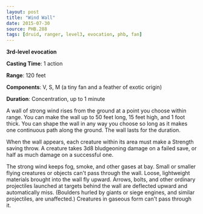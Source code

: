 ```yaml
---
layout: post
title: "Wind Wall"
date: 2015-07-30
source: PHB.288
tags: [druid, ranger, level3, evocation, phb, fan]
---
```


**3rd-level evocation**

**Casting Time**: 1 action

**Range**: 120 feet

**Components**: V, S, M (a tiny fan and a feather of exotic origin)

**Duration**: Concentration, up to 1 minute

A wall of strong wind rises from the ground at a point you choose within range. You can make the wall up to 50 feet long, 15 feet high, and 1 foot thick. You can shape the wall in any way you choose so long as it makes one continuous path along the ground. The wall lasts for the duration.

When the wall appears, each creature within its area must make a Strength saving throw. A creature takes 3d8 bludgeoning damage on a failed save, or half as much damage on a successful one.

The strong wind keeps fog, smoke, and other gases at bay. Small or smaller flying creatures or objects can't pass through the wall. Loose, lightweight materials brought into the wall fly upward. Arrows, bolts, and other ordinary projectiles launched at targets behind the wall are deflected upward and automatically miss. (Boulders hurled by giants or siege engines, and similar projectiles, are unaffected.) Creatures in gaseous form can't pass through it.
